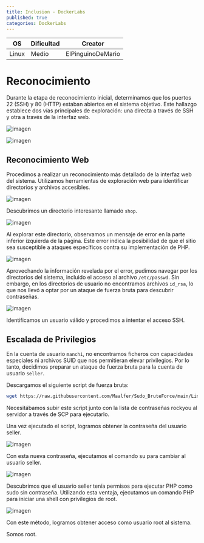 ```yaml
---
title: Inclusion - DockerLabs
published: true
categories: DockerLabs
---
```



| OS     | Dificultad  | Creator           |
| ------ | ----------- | -------------     | 
| Linux  |  Medio      | ElPinguinoDeMario | 

# Reconocimiento

Durante la etapa de reconocimiento inicial, determinamos que los puertos 22 (SSH) y 80 (HTTP) estaban abiertos en el sistema objetivo. Este hallazgo establece dos vías principales de exploración: una directa a través de SSH y otra a través de la interfaz web.

![imagen](https://github.com/romabri/romabri.github.io/assets/51706860/a9b4e5ea-df19-488d-b82e-736fe43b8487)


![imagen](https://github.com/romabri/romabri.github.io/assets/51706860/0c0accea-d80d-4111-bb1e-05a4483939dd)


## Reconocimiento Web

Procedimos a realizar un reconocimiento más detallado de la interfaz web del sistema. Utilizamos herramientas de exploración web para identificar directorios y archivos accesibles.

![imagen](https://github.com/romabri/romabri.github.io/assets/51706860/c7d88d9c-9179-4686-a1ec-1b772de380d2)


Descubrimos un directorio interesante llamado `shop`.

![imagen](https://github.com/romabri/romabri.github.io/assets/51706860/75e7e7d5-055a-49fc-a418-c72580ab8d8a)

Al explorar este directorio, observamos un mensaje de error en la parte inferior izquierda de la página. Este error indica la posibilidad de que el sitio sea susceptible a ataques específicos contra su implementación de PHP.

![imagen](https://github.com/romabri/romabri.github.io/assets/51706860/6ec57f14-107d-4fbb-ba00-4b5254b67fc6)


Aprovechando la información revelada por el error, pudimos navegar por los directorios del sistema, incluido el acceso al archivo `/etc/passwd`. Sin embargo, en los directorios de usuario no encontramos archivos `id_rsa`, lo que nos llevó a optar por un ataque de fuerza bruta para descubrir contraseñas.

![imagen](https://github.com/romabri/romabri.github.io/assets/51706860/709b21c0-c2ec-4847-a82f-3563351d7b7e)

Identificamos un usuario válido y procedimos a intentar el acceso SSH.

## Escalada de Privilegios

En la cuenta de usuario `manchi`, no encontramos ficheros con capacidades especiales ni archivos SUID que nos permitieran elevar privilegios. Por lo tanto, decidimos preparar un ataque de fuerza bruta para la cuenta de usuario `seller`.

Descargamos el siguiente script de fuerza bruta:

```bash
wget https://raw.githubusercontent.com/Maalfer/Sudo_BruteForce/main/Linux-Su-Force.sh
```

Necesitábamos subir este script junto con la lista de contraseñas rockyou al servidor a través de SCP para ejecutarlo.

Una vez ejecutado el script, logramos obtener la contraseña del usuario seller.

![imagen](https://github.com/romabri/romabri.github.io/assets/51706860/4f7e072b-02bd-424d-b4f1-cbd0ff237cac)


Con esta nueva contraseña, ejecutamos el comando su para cambiar al usuario seller.

![imagen](https://github.com/romabri/romabri.github.io/assets/51706860/74e78abd-b63d-4113-a6e7-30d7e51a68b5)


Descubrimos que el usuario seller tenía permisos para ejecutar PHP como sudo sin contraseña. Utilizando esta ventaja, ejecutamos un comando PHP para iniciar una shell con privilegios de root.

![imagen](https://github.com/romabri/romabri.github.io/assets/51706860/6a1fe543-843d-4290-b2fe-86c882467fa5)

Con este método, logramos obtener acceso como usuario root al sistema.

Somos root.
